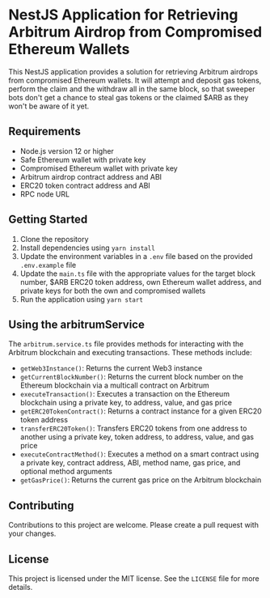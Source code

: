 # NestJS Application for Retrieving Arbitrum Airdrop from Compromised Ethereum Wallets

This NestJS application provides a solution for retrieving Arbitrum airdrops from compromised Ethereum wallets. It will attempt and deposit gas tokens, perform the claim and the withdraw all in the same block, so that sweeper bots don't get a chance to steal gas tokens or the claimed $ARB as they won't be aware of it yet.

## Requirements

- Node.js version 12 or higher
- Safe Ethereum wallet with private key
- Compromised Ethereum wallet with private key
- Arbitrum airdrop contract address and ABI
- ERC20 token contract address and ABI
- RPC node URL

## Getting Started

1. Clone the repository
2. Install dependencies using `yarn install`
3. Update the environment variables in a `.env` file based on the provided `.env.example` file
4. Update the `main.ts` file with the appropriate values for the target block number, $ARB ERC20 token address, own Ethereum wallet address, and private keys for both the own and compromised wallets
5. Run the application using `yarn start`

## Using the arbitrumService

The `arbitrum.service.ts` file provides methods for interacting with the Arbitrum blockchain and executing transactions. These methods include:

- `getWeb3Instance()`: Returns the current Web3 instance
- `getCurrentBlockNumber()`: Returns the current block number on the Ethereum blockchain via a multicall contract on Arbitrum
- `executeTransaction()`: Executes a transaction on the Ethereum blockchain using a private key, to address, value, and gas price
- `getERC20TokenContract()`: Returns a contract instance for a given ERC20 token address
- `transferERC20Token()`: Transfers ERC20 tokens from one address to another using a private key, token address, to address, value, and gas price
- `executeContractMethod()`: Executes a method on a smart contract using a private key, contract address, ABI, method name, gas price, and optional method arguments
- `getGasPrice()`: Returns the current gas price on the Arbitrum blockchain

## Contributing

Contributions to this project are welcome. Please create a pull request with your changes.

## License

This project is licensed under the MIT license. See the `LICENSE` file for more details.

